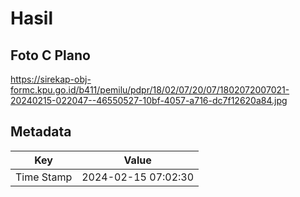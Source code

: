 # Hasil

## Foto C Plano

https://sirekap-obj-formc.kpu.go.id/b411/pemilu/pdpr/18/02/07/20/07/1802072007021-20240215-022047--46550527-10bf-4057-a716-dc7f12620a84.jpg


## Metadata

| Key        | Value               |
| ---------- | ------------------- |
| Time Stamp | 2024-02-15 07:02:30 |



